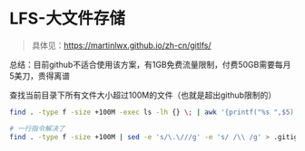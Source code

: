 # LFS-大文件存储

>   具体见：https://martinlwx.github.io/zh-cn/gitlfs/

总结：目前github不适合使用该方案，有1GB免费流量限制，付费50GB需要每月5美刀，贵得离谱

查找当前目录下所有文件大小超过100M的文件（也就是超出github限制的）

```bash
find . -type f -size +100M -exec ls -lh {} \; | awk '{printf("%s ",$5); for(i=9;i<=NF;i++)printf("%s ",$i) ; print("")}'
```

```bash
# 一行指令解决了
find . -type f -size +100M | sed -e 's/\.\///g' -e 's/ /\\ /g' > .gitignore
```

